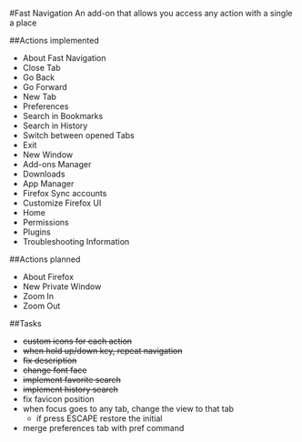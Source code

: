 #Fast Navigation
An add-on that allows you access any action with a single a place

##Actions implemented
- About Fast Navigation
- Close Tab
- Go Back
- Go Forward
- New Tab
- Preferences
- Search in Bookmarks
- Search in History
- Switch between opened Tabs
- Exit
- New Window
- Add-ons Manager
- Downloads
- App Manager
- Firefox Sync accounts
- Customize Firefox UI
- Home
- Permissions
- Plugins
- Troubleshooting Information

##Actions planned
- About Firefox
- New Private Window
- Zoom In
- Zoom Out

##Tasks
- ~~custom icons for each action~~
- ~~when hold up/down key, repeat navigation~~
- ~~fix description~~
- ~~change font face~~
- ~~implement favorite search~~
- ~~implement history search~~
- fix favicon position
- when focus goes to any tab, change the view to that tab
  - if press ESCAPE restore the initial
- merge preferences tab with pref command
